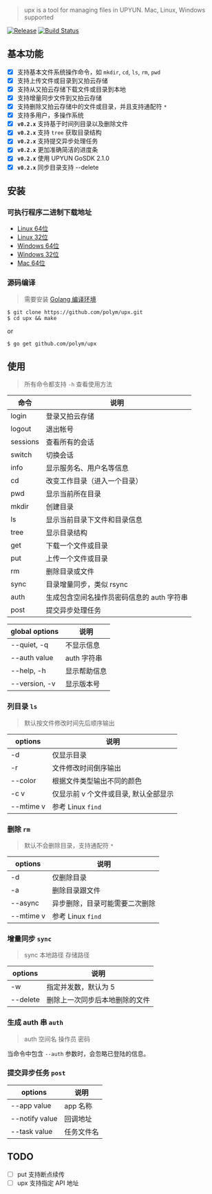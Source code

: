 > upx is a tool for managing files in UPYUN. Mac, Linux, Windows supported

[![Release](https://img.shields.io/badge/release-v0.2.0-orange.svg)](https://github.com/polym/upx/releases/tag/v0.2.0)
[![Build Status](https://travis-ci.org/polym/upx.svg?branch=master)](https://travis-ci.org/polym/upx)

## 基本功能

- [x] 支持基本文件系统操作命令，如 `mkdir`, `cd`, `ls`, `rm`, `pwd`
- [x] 支持上传文件或目录到又拍云存储
- [x] 支持从又拍云存储下载文件或目录到本地
- [x] 支持增量同步文件到又拍云存储
- [x] 支持删除又拍云存储中的文件或目录，并且支持通配符 `*`
- [x] 支持多用户，多操作系统
- [x] **`v0.2.x`** 支持基于时间列目录以及删除文件
- [x] **`v0.2.x`** 支持 `tree` 获取目录结构
- [x] **`v0.2.x`** 支持提交异步处理任务
- [x] **`v0.2.x`** 更加准确简洁的进度条
- [x] **`v0.2.x`** 使用 UPYUN GoSDK 2.1.0
- [x] **`v0.2.x`** 同步目录支持 --delete

## 安装

### 可执行程序二进制下载地址

- [Linux 64位](http://collection.b0.upaiyun.com/softwares/upx/upx-linux-amd64-v0.2.0)
- [Linux 32位](http://collection.b0.upaiyun.com/softwares/upx/upx-linux-386-v0.2.0)
- [Windows 64位](http://collection.b0.upaiyun.com/softwares/upx/upx-windows-amd64-v0.2.0.exe)
- [Windows 32位](http://collection.b0.upaiyun.com/softwares/upx/upx-windows-386-v0.2.0.exe)
- [Mac 64位](http://collection.b0.upaiyun.com/softwares/upx/upx-darwin-amd64-v0.2.0)

### 源码编译

> 需要安装 [Golang 编译环境](https://golang.org/dl/)

```
$ git clone https://github.com/polym/upx.git
$ cd upx && make
```
or

```
$ go get github.com/polym/upx
```

## 使用

> 所有命令都支持 `-h` 查看使用方法

|    命令  | 说明 |
| -------- | ---- |
| login    | 登录又拍云存储 |
| logout   | 退出帐号 |
| sessions | 查看所有的会话 |
| switch   | 切换会话 |
| info     | 显示服务名、用户名等信息 |
| cd       | 改变工作目录（进入一个目录）|
| pwd      | 显示当前所在目录 |
| mkdir    | 创建目录 |
| ls       | 显示当前目录下文件和目录信息 |
| tree     | 显示目录结构 |
| get      | 下载一个文件或目录 |
| put      | 上传一个文件或目录 |
| rm       | 删除目录或文件 |
| sync     | 目录增量同步，类似 rsync |
| auth     | 生成包含空间名操作员密码信息的 auth 字符串 |
| post     | 提交异步处理任务 |


| global options | 说明 |
| -------------- | ---- |
| --quiet, -q    | 不显示信息 |
| --auth value   | auth 字符串 |
| --help, -h     | 显示帮助信息 |
| --version, -v  | 显示版本号 |


### 列目录 `ls`

> 默认按文件修改时间先后顺序输出

|  options  | 说明 |
| --------- | ---- |
| -d        | 仅显示目录 |
| -r        | 文件修改时间倒序输出 |
| --color   | 根据文件类型输出不同的颜色 |
| -c v      | 仅显示前 v 个文件或目录, 默认全部显示  |
| --mtime v | 参考 Linux `find` |

### 删除 `rm`

> 默认不会删除目录，支持通配符 `*`

|  options  | 说明 |
| --------- | ---- |
| -d        | 仅删除目录 |
| -a        | 删除目录跟文件 |
| --async   | 异步删除，目录可能需要二次删除 |
| --mtime v | 参考 Linux `find` |

### 增量同步 `sync`

> sync 本地路径 存储路径

| options  | 说明 |
| -------- | ---- |
| -w       | 指定并发数，默认为 5 |
| --delete | 删除上一次同步后本地删除的文件 |

### 生成 auth 串 `auth`

> auth 空间名 操作员 密码

当命令中包含 `--auth` 参数时，会忽略已登陆的信息。

### 提交异步任务 `post`

|     options    | 说明 |
| -------------- | ---- |
| --app value    | app 名称 |
| --notify value | 回调地址 |
| --task value   | 任务文件名 |

## TODO

- [ ] put 支持断点续传
- [ ] upx 支持指定 API 地址
